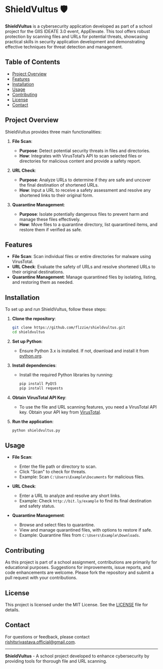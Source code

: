 # ShieldVultus 🛡️

**ShieldVultus** is a cybersecurity application developed as part of a school project for the GIIS IDEATE 3.0 event, AppElevate. This tool offers robust protection by scanning files and URLs for potential threats, showcasing practical skills in security application development and demonstrating effective techniques for threat detection and management.

## Table of Contents

- [Project Overview](#project-overview)
- [Features](#features)
- [Installation](#installation)
- [Usage](#usage)
- [Contributing](#contributing)
- [License](#license)
- [Contact](#contact)

## Project Overview

ShieldVultus provides three main functionalities:

1. **File Scan**: 
   - **Purpose**: Detect potential security threats in files and directories.
   - **How**: Integrates with VirusTotal’s API to scan selected files or directories for malicious content and provide a safety report.

2. **URL Check**:
   - **Purpose**: Analyze URLs to determine if they are safe and uncover the final destination of shortened URLs.
   - **How**: Input a URL to receive a safety assessment and resolve any shortened links to their original form.

3. **Quarantine Management**:
   - **Purpose**: Isolate potentially dangerous files to prevent harm and manage these files effectively.
   - **How**: Move files to a quarantine directory, list quarantined items, and restore them if verified as safe.

## Features

- **File Scan**: Scan individual files or entire directories for malware using VirusTotal.
- **URL Check**: Evaluate the safety of URLs and resolve shortened URLs to their original destinations.
- **Quarantine Management**: Manage quarantined files by isolating, listing, and restoring them as needed.

## Installation

To set up and run ShieldVultus, follow these steps:

1. **Clone the repository**:
    ```bash
    git clone https://github.com/flzzie/shieldvultus.git
    cd shieldvultus
    ```

2. **Set up Python**:
    - Ensure Python 3.x is installed. If not, download and install it from [python.org](https://www.python.org/).

3. **Install dependencies**:
    - Install the required Python libraries by running:
      ```bash
      pip install PyQt5
      pip install requests
      ```

4. **Obtain VirusTotal API Key**:
    - To use the file and URL scanning features, you need a VirusTotal API key. Obtain your API key from [VirusTotal](https://www.virustotal.com/gui/my-apikey).

5. **Run the application**:
    ```bash
    python shieldvultus.py
    ```

## Usage

- **File Scan**: 
  - Enter the file path or directory to scan.
  - Click "Scan" to check for threats.
  - Example: Scan `C:\Users\Example\Documents` for malicious files.

- **URL Check**: 
  - Enter a URL to analyze and resolve any short links.
  - Example: Check `http://bit.ly/example` to find its final destination and safety status.

- **Quarantine Management**: 
  - Browse and select files to quarantine.
  - View and manage quarantined files, with options to restore if safe.
  - Example: Quarantine files from `C:\Users\Example\Downloads`.

## Contributing

As this project is part of a school assignment, contributions are primarily for educational purposes. Suggestions for improvements, issue reports, and code enhancements are welcome. Please fork the repository and submit a pull request with your contributions.

## License

This project is licensed under the MIT License. See the [LICENSE](LICENSE) file for details.

## Contact

For questions or feedback, please contact [rishitsrivastava.official@gmail.com](mailto:rishitsrivastava.official@gmail.com).

---

**ShieldVultus** - A school project developed to enhance cybersecurity by providing tools for thorough file and URL scanning.
